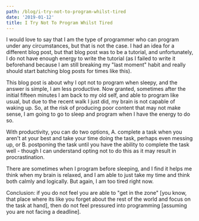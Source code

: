 ```yaml
---
path: /blog/i-try-not-to-program-whilst-tired
date: '2019-01-12'
title: I Try Not To Program Whilst Tired
---
```

I would love to say that I am the type of programmer who can program under any circumstances, but that is not the case. I had an idea for a different blog post, but that blog post was to be a tutorial, and unfortunately, I do not have enough energy to write the tutorial (as I failed to write it beforehand because I am still breaking my "last moment" habit and really should start batching blog posts for times like this). 

This blog post is about why I opt not to program when sleepy, and the answer is simple, I am less productive. Now granted, sometimes after the initial fifteen minutes I am back to my old self, and able to program like usual, but due to the recent walk I just did, my brain is not capable of waking up. So, at the risk of producing poor content that may not make sense, I am going to go to sleep and program when I have the energy to do so.  

With productivity, you can do two options, A. complete a task when you aren't at your best and take your time doing the task, perhaps even messing up, or B. postponing the task until you have the ability to complete the task well - though I can understand opting not to do this as it may result in procrastination. 

There are sometimes when I program before sleeping, and I find it helps me think when my brain is relaxed, and I am able to just take my time and think both calmly and logically. But again, I am too tired right now. 

Conclusion: if you do not feel you are able to "get in the zone" [you know, that place where its like you forget about the rest of the world and focus on the task at hand], then do not feel pressured into programming [assuming you are not facing a deadline].  
